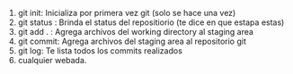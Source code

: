 1. git init: Inicializa por primera vez git (solo se hace una vez)
2. git status : Brinda el status del repositiorio (te dice en que estapa estas)
3. git add . : Agrega archivos del working directory al staging area  
4. git commit: Agrega archivos del staging area al repositorio git 
5. git log: Te lista todos los commits realizados
6. cualquier webada.